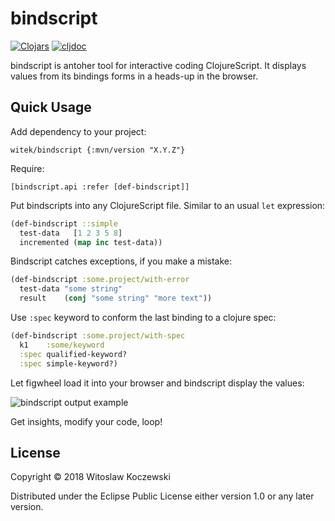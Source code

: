 # bindscript

[![Clojars](https://img.shields.io/clojars/v/witek/bindscript.svg)](https://clojars.org/witek/bindscript)
[![cljdoc](https://cljdoc.org/badge/witek/bindscript)](https://cljdoc.org/d/witek/bindscript/CURRENT)




bindscript is antoher tool for interactive coding ClojureScript.
It displays values from its bindings forms in a heads-up in the browser.

## Quick Usage

Add dependency to your project:

`witek/bindscript {:mvn/version "X.Y.Z"}`

Require:

`[bindscript.api :refer [def-bindscript]]`

Put bindscripts into any ClojureScript file. Similar to an usual `let` expression:

```clojure
(def-bindscript ::simple
  test-data   [1 2 3 5 8]
  incremented (map inc test-data))
```

Bindscript catches exceptions, if you make a mistake:

```clojure
(def-bindscript :some.project/with-error
  test-data "some string"
  result    (conj "some string" "more text"))
```

Use `:spec` keyword to conform the last binding to a clojure spec:

```clojure
(def-bindscript :some.project/with-spec
  k1    :some/keyword
  :spec qualified-keyword?
  :spec simple-keyword?)
```

Let figwheel load it into your browser and bindscript display the values:

![bindscript output example](https://servisto.de/projects/bindscript/output-example.png)

Get insights, modify your code, loop!

## License

Copyright © 2018 Witoslaw Koczewski

Distributed under the Eclipse Public License either version 1.0 or any later
version.

